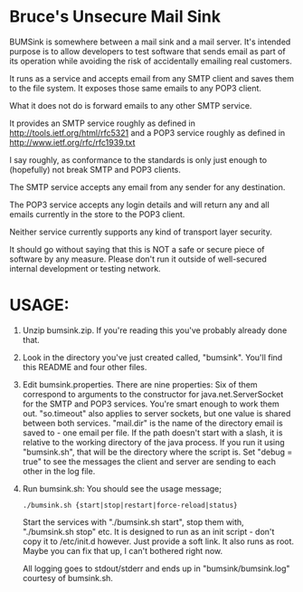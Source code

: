 Bruce's Unsecure Mail Sink
==========================

BUMSink is somewhere between a mail sink and a mail server. It's intended
purpose is to allow developers to test software that sends email as part of
its operation while avoiding the risk of accidentally emailing real customers.

It runs as a service and accepts email from any SMTP client and saves them to
the file system. It exposes those same emails to any POP3 client.

What it does not do is forward emails to any other SMTP service.

It provides an SMTP service roughly as defined in
  http://tools.ietf.org/html/rfc5321
and a POP3 service roughly as defined in
  http://www.ietf.org/rfc/rfc1939.txt

I say roughly, as conformance to the standards is only just enough to
(hopefully) not break SMTP and POP3 clients.

The SMTP service accepts any email from any sender for any destination.

The POP3 service accepts any login details and will return any and all emails
currently in the store to the POP3 client.

Neither service currently supports any kind of transport layer security.

It should go without saying that this is NOT a safe or secure piece of
software by any measure. Please don't run it outside of well-secured internal
development or testing network.


USAGE:
======
1. Unzip bumsink.zip. If you're reading this you've probably already done that.

2. Look in the directory you've just created called, "bumsink". You'll find
   this README and four other files.

3. Edit bumsink.properties. There are nine properties:
   Six of them correspond to arguments to the constructor for
   java.net.ServerSocket for the SMTP and POP3 services. You're smart enough
   to work them out.
   "so.timeout" also applies to server sockets, but one value is shared
   between both services.
   "mail.dir" is the name of the directory email is saved to - one email per
   file. If the path doesn't start with a slash, it is relative to the working
   directory of the java process. If you run it using "bumsink.sh", that will
   be the directory where the script is.
   Set "debug = true" to see the messages the client and server are sending to
   each other in the log file.

4. Run bumsink.sh:
   You should see the usage message;

       ./bumsink.sh {start|stop|restart|force-reload|status}

   Start the services with "./bumsink.sh start", stop them with, "./bumsink.sh
   stop" etc.
   It is designed to run as an init script - don't copy it to /etc/init.d
   however. Just provide a soft link. It also runs as root. Maybe you can fix
   that up, I can't bothered right now.

   All logging goes to stdout/stderr and ends up in "bumsink/bumsink.log"
   courtesy of bumsink.sh.
